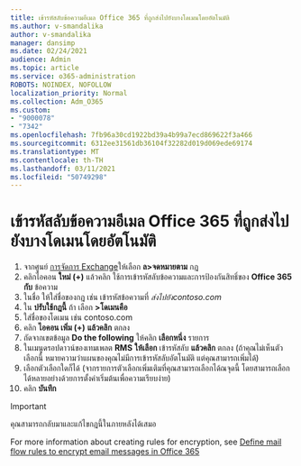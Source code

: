 ```yaml
---
title: เข้ารหัสลับข้อความอีเมล Office 365 ที่ถูกส่งไปยังบางโดเมนโดยอัตโนมัติ
ms.author: v-smandalika
author: v-smandalika
manager: dansimp
ms.date: 02/24/2021
audience: Admin
ms.topic: article
ms.service: o365-administration
ROBOTS: NOINDEX, NOFOLLOW
localization_priority: Normal
ms.collection: Adm_O365
ms.custom:
- "9000078"
- "7342"
ms.openlocfilehash: 7fb96a30cd1922bd39a4b99a7ecd869622f3a466
ms.sourcegitcommit: 6312ee31561db36104f32282d019d069ede69174
ms.translationtype: MT
ms.contentlocale: th-TH
ms.lasthandoff: 03/11/2021
ms.locfileid: "50749298"
---
```

# <a name="automatically-encrypt-office-365-email-messages-sent-to-certain-domains"></a>เข้ารหัสลับข้อความอีเมล Office 365 ที่ถูกส่งไปยังบางโดเมนโดยอัตโนมัติ

1. จากศูนย์ [การจัดการ Exchange](https://outlook.office365.com/ecp/)ให้เลือก **ล>จดหมายตาม** กฎ 
2. คลิกไอคอน **ใหม่ (+)** แล้วคลิก ใช้การเข้ารหัสลับข้อความและการป้องกันสิทธิ์ของ **Office 365 กับ** ข้อความ
3. ในชื่อ ให้ใส่ชื่อของกฎ เช่น เข้ารหัสข้อความที่ *ส่งไปยังcontoso.com*
4. ใน **ปรับใช้กฎนี้** ถ้า เลือก **>โดเมนคือ** 
5. ใส่ชื่อของโดเมน เช่น contoso.com 
6. คลิก **ไอคอน เพิ่ม (+)** **แล้วคลิก** ตกลง
7. ถัดจากเขตข้อมูล **Do the following** ให้คลิก **เลือกหนึ่ง** รายการ 
8. ในเมนูดรอปดาวน์ของเทมเพลต **RMS** **ให้เลือก** เข้ารหัสลับ **แล้วคลิก** ตกลง (ถ้าคุณไม่เห็นตัวเลือกนี้ หมายความว่าแผนของคุณไม่มีการเข้ารหัสลับอัตโนมัติ แต่คุณสามารถเพิ่มได้)
9. เลือกตัวเลือกใดก็ได้ (จากรายการตัวเลือกเพิ่มเติมที่คุณสามารถเลือกได้ณจุดนี้ โดยสามารถเลือกได้หลายอย่างด้วยการตั้งค่าเริ่มต้นเพื่อความเรียบง่าย)
10. คลิก **บันทึก**

> [!IMPORTANT]
> คุณสามารถกลับมาและแก้ไขกฎนี้ในภายหลังได้เสมอ

For more information about creating rules for encryption, see [Define mail flow rules to encrypt email messages in Office 365](https://docs.microsoft.com/microsoft-365/compliance/define-mail-flow-rules-to-encrypt-email)
